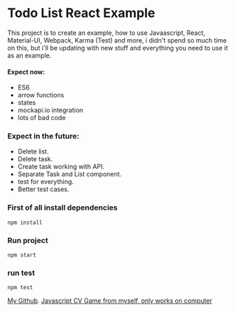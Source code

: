 # Todo List React Example

This project is to create an example, how to use Javaascript, React, Material-UI, Webpack, Karma (Test) and more, i didn't spend so much time on this, but i'll be updating with new stuff and everything you need to use it as an example.

#### Expect now:
- ES6
- arrow functions
- states
- mockapi.io integration
- lots of bad code

### Expect in the future:
- Delete list.
- Delete task.
- Create task working with API.
- Separate Task and List component.
- test for everything.
- Better test cases.

### First of all install dependencies
`npm install`

### Run project
`npm start`

### run test
`npm test`

[My Github](http://www.github.com/solitaryo).
[Javascript CV Game from myself, only works on computer](https://solitaryo.github.io/)
